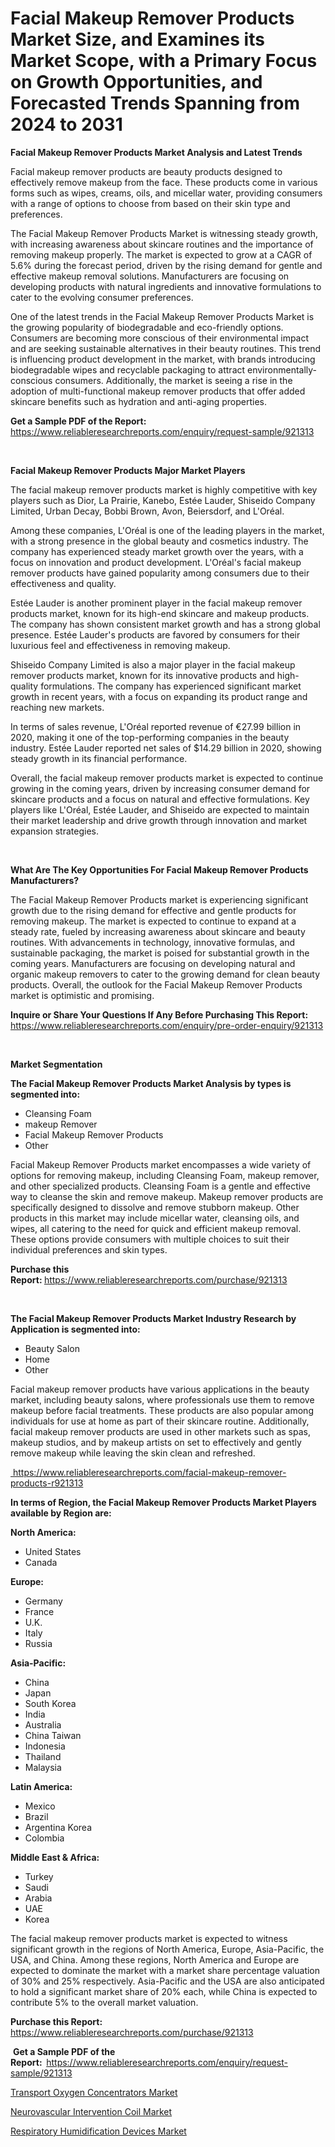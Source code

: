 <p><h1>Facial Makeup Remover Products Market Size, and Examines its Market Scope, with a Primary Focus on Growth Opportunities, and Forecasted Trends Spanning from 2024 to 2031</h1></p><p><strong>Facial Makeup Remover Products Market Analysis and Latest Trends</strong></p>
<p><p>Facial makeup remover products are beauty products designed to effectively remove makeup from the face. These products come in various forms such as wipes, creams, oils, and micellar water, providing consumers with a range of options to choose from based on their skin type and preferences.</p><p>The Facial Makeup Remover Products Market is witnessing steady growth, with increasing awareness about skincare routines and the importance of removing makeup properly. The market is expected to grow at a CAGR of 5.6% during the forecast period, driven by the rising demand for gentle and effective makeup removal solutions. Manufacturers are focusing on developing products with natural ingredients and innovative formulations to cater to the evolving consumer preferences.</p><p>One of the latest trends in the Facial Makeup Remover Products Market is the growing popularity of biodegradable and eco-friendly options. Consumers are becoming more conscious of their environmental impact and are seeking sustainable alternatives in their beauty routines. This trend is influencing product development in the market, with brands introducing biodegradable wipes and recyclable packaging to attract environmentally-conscious consumers. Additionally, the market is seeing a rise in the adoption of multi-functional makeup remover products that offer added skincare benefits such as hydration and anti-aging properties.</p></p>
<p><strong>Get a Sample PDF of the Report:&nbsp;</strong> <a href="https://www.reliableresearchreports.com/enquiry/request-sample/921313">https://www.reliableresearchreports.com/enquiry/request-sample/921313</a></p>
<p>&nbsp;</p>
<p><strong>Facial Makeup Remover Products Major Market Players</strong></p>
<p><p>The facial makeup remover products market is highly competitive with key players such as Dior, La Prairie, Kanebo, Estée Lauder, Shiseido Company Limited, Urban Decay, Bobbi Brown, Avon, Beiersdorf, and L'Oréal.</p><p>Among these companies, L'Oréal is one of the leading players in the market, with a strong presence in the global beauty and cosmetics industry. The company has experienced steady market growth over the years, with a focus on innovation and product development. L'Oréal's facial makeup remover products have gained popularity among consumers due to their effectiveness and quality.</p><p>Estée Lauder is another prominent player in the facial makeup remover products market, known for its high-end skincare and makeup products. The company has shown consistent market growth and has a strong global presence. Estée Lauder's products are favored by consumers for their luxurious feel and effectiveness in removing makeup.</p><p>Shiseido Company Limited is also a major player in the facial makeup remover products market, known for its innovative products and high-quality formulations. The company has experienced significant market growth in recent years, with a focus on expanding its product range and reaching new markets.</p><p>In terms of sales revenue, L'Oréal reported revenue of €27.99 billion in 2020, making it one of the top-performing companies in the beauty industry. Estée Lauder reported net sales of $14.29 billion in 2020, showing steady growth in its financial performance.</p><p>Overall, the facial makeup remover products market is expected to continue growing in the coming years, driven by increasing consumer demand for skincare products and a focus on natural and effective formulations. Key players like L'Oréal, Estée Lauder, and Shiseido are expected to maintain their market leadership and drive growth through innovation and market expansion strategies.</p></p>
<p>&nbsp;</p>
<p><strong>What Are The Key Opportunities For Facial Makeup Remover Products Manufacturers?</strong></p>
<p><p>The Facial Makeup Remover Products market is experiencing significant growth due to the rising demand for effective and gentle products for removing makeup. The market is expected to continue to expand at a steady rate, fueled by increasing awareness about skincare and beauty routines. With advancements in technology, innovative formulas, and sustainable packaging, the market is poised for substantial growth in the coming years. Manufacturers are focusing on developing natural and organic makeup removers to cater to the growing demand for clean beauty products. Overall, the outlook for the Facial Makeup Remover Products market is optimistic and promising.</p></p>
<p><strong>Inquire or Share Your Questions If Any Before Purchasing This Report:</strong> <a href="https://www.reliableresearchreports.com/enquiry/pre-order-enquiry/921313">https://www.reliableresearchreports.com/enquiry/pre-order-enquiry/921313</a></p>
<p>&nbsp;</p>
<p><strong>Market Segmentation</strong></p>
<p><strong>The Facial Makeup Remover Products Market Analysis by types is segmented into:</strong></p>
<p><ul><li>Cleansing Foam</li><li>makeup Remover</li><li>Facial Makeup Remover Products</li><li>Other</li></ul></p>
<p><p>Facial Makeup Remover Products market encompasses a wide variety of options for removing makeup, including Cleansing Foam, makeup remover, and other specialized products. Cleansing Foam is a gentle and effective way to cleanse the skin and remove makeup. Makeup remover products are specifically designed to dissolve and remove stubborn makeup. Other products in this market may include micellar water, cleansing oils, and wipes, all catering to the need for quick and efficient makeup removal. These options provide consumers with multiple choices to suit their individual preferences and skin types.</p></p>
<p><strong>Purchase this Report:&nbsp;</strong><a href="https://www.reliableresearchreports.com/purchase/921313">https://www.reliableresearchreports.com/purchase/921313</a></p>
<p>&nbsp;</p>
<p><strong>The Facial Makeup Remover Products Market Industry Research by Application is segmented into:</strong></p>
<p><ul><li>Beauty Salon</li><li>Home</li><li>Other</li></ul></p>
<p><p>Facial makeup remover products have various applications in the beauty market, including beauty salons, where professionals use them to remove makeup before facial treatments. These products are also popular among individuals for use at home as part of their skincare routine. Additionally, facial makeup remover products are used in other markets such as spas, makeup studios, and by makeup artists on set to effectively and gently remove makeup while leaving the skin clean and refreshed.</p></p>
<p><a href="https://www.reliableresearchreports.com/facial-makeup-remover-products-r921313">&nbsp;https://www.reliableresearchreports.com/facial-makeup-remover-products-r921313</a></p>
<p><strong>In terms of Region, the Facial Makeup Remover Products Market Players available by Region are:</strong></p>
<p>
    <p> <strong> North America: </strong>
        <ul>
            <li>United States</li>
            <li>Canada</li>
        </ul>
        </p> 
    <p> <strong> Europe: </strong>
        <ul>
            <li>Germany</li>
            <li>France</li>
            <li>U.K.</li>
            <li>Italy</li>
            <li>Russia</li>
        </ul>
        </p> 
    <p> <strong> Asia-Pacific: </strong>
        <ul>
            <li>China</li>
            <li>Japan</li>
            <li>South Korea</li>
            <li>India</li>
            <li>Australia</li>
            <li>China Taiwan</li>
            <li>Indonesia</li>
            <li>Thailand</li>
            <li>Malaysia</li>
        </ul>
        </p> 
    <p> <strong> Latin America: </strong>
        <ul>
            <li>Mexico</li>
            <li>Brazil</li>
            <li>Argentina Korea</li>
            <li>Colombia</li>
        </ul>
        </p> 
    <p> <strong> Middle East & Africa: </strong>
        <ul>
            <li>Turkey</li>
            <li>Saudi</li>
            <li>Arabia</li>
            <li>UAE</li>
            <li>Korea</li>
        </ul>
    </p>
    </p>
<p><p>The facial makeup remover products market is expected to witness significant growth in the regions of North America, Europe, Asia-Pacific, the USA, and China. Among these regions, North America and Europe are expected to dominate the market with a market share percentage valuation of 30% and 25% respectively. Asia-Pacific and the USA are also anticipated to hold a significant market share of 20% each, while China is expected to contribute 5% to the overall market valuation.</p></p>
<p><strong>Purchase this Report: </strong><a href="https://www.reliableresearchreports.com/purchase/921313">https://www.reliableresearchreports.com/purchase/921313</a></p>
<p>&nbsp;<strong>Get a Sample PDF of the Report:&nbsp;&nbsp;</strong><a href="https://www.reliableresearchreports.com/enquiry/request-sample/921313">https://www.reliableresearchreports.com/enquiry/request-sample/921313</a></p>
<p><strong></strong></p>
<p><p><a href="https://github.com/jodemen/Market-Research-Report-List-3/blob/main/transport-oxygen-concentrators-market.md">Transport Oxygen Concentrators Market</a></p><p><a href="https://github.com/AndreanneHane2023/Market-Research-Report-List-1/blob/main/neurovascular-intervention-coil-market.md">Neurovascular Intervention Coil Market</a></p><p><a href="https://github.com/RyleeBauch2023/Market-Research-Report-List-2/blob/main/respiratory-humidification-devices-market.md">Respiratory Humidification Devices Market</a></p></p>